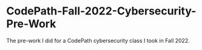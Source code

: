 # CodePath-Fall-2022-Cybersecurity-Pre-Work

The pre-work I did for a CodePath cybersecurity class I took in Fall 2022.
